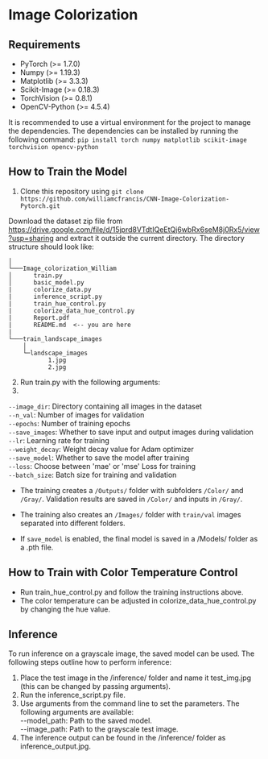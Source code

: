 # Image Colorization
## Requirements

- PyTorch (>= 1.7.0)
- Numpy (>= 1.19.3)
- Matplotlib (>= 3.3.3)
- Scikit-Image (>= 0.18.3)
- TorchVision (>= 0.8.1)
- OpenCV-Python (>= 4.5.4)

It is recommended to use a virtual environment for the project to manage the dependencies. The dependencies can be installed by running the following command:
`pip install torch numpy matplotlib scikit-image torchvision opencv-python`

## How to Train the Model

1. Clone this repository using `git clone https://github.com/williamcfrancis/CNN-Image-Colorization-Pytorch.git`

Download the dataset zip file from https://drive.google.com/file/d/15jprd8VTdtIQeEtQj6wbRx6seM8j0Rx5/view?usp=sharing and extract it outside the current directory. The directory structure should look like:

```
│
└───Image_colorization_William
│      train.py
│      basic_model.py
|      colorize_data.py
|      inference_script.py
|      train_hue_control.py
|      colorize_data_hue_control.py
|      Report.pdf
|      README.md  <-- you are here
|
└───train_landscape_images
    │ 
    └─landscape_images
           1.jpg
           2.jpg
```

2. Run train.py with the following arguments:
3. 
`--image_dir`: Directory containing all images in the dataset\
`--n_val`: Number of images for validation\
`--epochs`: Number of training epochs\
`--save_images`: Whether to save input and output images during validation\
`--lr`: Learning rate for training\
`--weight_decay`: Weight decay value for Adam optimizer\
`--save_model`: Whether to save the model after training\
`--loss`: Choose between 'mae' or 'mse' Loss for training\
`--batch_size`: Batch size for training and validation

- The training creates a `/Outputs/` folder with subfolders `/Color/` and `/Gray/`. Validation results are saved in `/Color/` and inputs in `/Gray/`.

- The training also creates an `/Images/` folder with `train/val` images separated into different folders.

- If `save_model` is enabled, the final model is saved in a /Models/ folder as a .pth file.

## How to Train with Color Temperature Control

- Run train_hue_control.py and follow the training instructions above.
- The color temperature can be adjusted in colorize_data_hue_control.py by changing the hue value.

## Inference
To run inference on a grayscale image, the saved model can be used. The following steps outline how to perform inference:

1. Place the test image in the /inference/ folder and name it test_img.jpg (this can be changed by passing arguments).
2. Run the inference_script.py file.
3. Use arguments from the command line to set the parameters. The following arguments are available:\
--model_path: Path to the saved model.\
--image_path: Path to the grayscale test image.
4. The inference output can be found in the /inference/ folder as inference_output.jpg.
